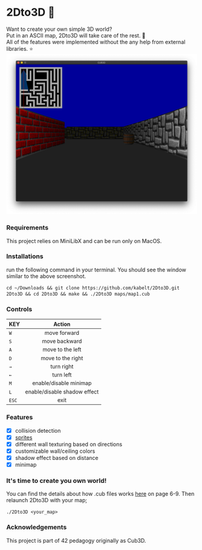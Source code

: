 # 2Dto3D :milky_way:
Want to create your own simple 3D world?\
Put in an ASCII map, 2Dto3D will take care of the rest. :metal:\
All of the features were implemented without the any help from external libraries. :star:
![](images/image2.png)
### Requirements
This project relies on MiniLibX and can be run only on MacOS.
### Installations
run the following command in your terminal. You should see the window similar to the above screenshot.
```shell
cd ~/Downloads && git clone https://github.com/kabelt/2Dto3D.git 2Dto3D && cd 2Dto3D && make && ./2Dto3D maps/map1.cub
```
### Controls
| KEY           | Action        |
| ------------- |:-------------:|
| `W`           | move forward  |
| `S`           | move backward |
| `A`           | move to the left     |
| `D`           | move to the right    |
| `→`           | turn right    |
| `←`           | turn left     |
| `M`           | enable/disable minimap|
| `L`           | enable/disable shadow effect|
| `ESC`         | exit      |
### Features
- [x] collision detection
- [x] [sprites](https://en.wikipedia.org/wiki/Sprite_(computer_graphics))
- [x] different wall texturing based on directions
- [x] customizable wall/ceiling colors
- [x] shadow effect based on distance
- [x] minimap
### It's time to create you own world!
You can find the details about how .cub files works [here](subject/en.subject.pdf) on page 6-9.
Then relaunch 2Dto3D with your map;
```shell
./2Dto3D <your_map>
```
### Acknowledgements
This project is part of 42 pedagogy originally as Cub3D.
